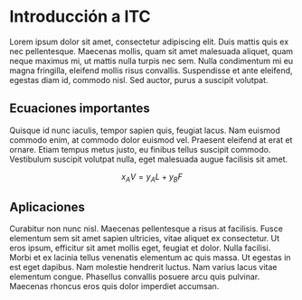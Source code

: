 # Introducción a ITC
Lorem ipsum dolor sit amet, consectetur adipiscing elit. Duis mattis quis ex nec pellentesque. Maecenas mollis, quam sit amet malesuada aliquet, quam neque maximus mi, ut mattis nulla turpis nec sem. Nulla condimentum mi eu magna fringilla, eleifend mollis risus convallis. Suspendisse et ante eleifend, egestas diam id, commodo nisl. Sed auctor, purus a suscipit volutpat.
## Ecuaciones importantes
Quisque id nunc iaculis, tempor sapien quis, feugiat lacus. Nam euismod commodo enim, at commodo dolor euismod vel. Praesent eleifend at erat et ornare. Etiam tempus metus justo, eu finibus tellus suscipit commodo. Vestibulum suscipit volutpat nulla, eget malesuada augue facilisis sit amet. 

$$ x_{A}V = y_{A}L + y_{B}F $$

## Aplicaciones
Curabitur non nunc nisl. Maecenas pellentesque a risus at facilisis. Fusce elementum sem sit amet sapien ultricies, vitae aliquet ex consectetur. Ut eros ipsum, efficitur sit amet mollis eget, feugiat et dolor. Nulla facilisi. Morbi et ex lacinia tellus venenatis elementum ac quis massa. Ut egestas in est eget dapibus. Nam molestie hendrerit luctus. Nam varius lacus vitae elementum congue. Phasellus convallis posuere arcu quis pulvinar. Maecenas rhoncus eros quis dolor imperdiet accumsan.